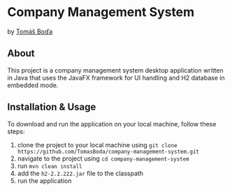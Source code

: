 # Company Management System
by [Tomáš Boďa](https://github.com/TomasBoda)

## About
This project is a company management system desktop application written in Java that uses the JavaFX framework for UI handling and H2 database in embedded mode.

## Installation & Usage
To download and run the application on your local machine, follow these steps:
1. clone the project to your local machine using `git clone https://github.com/TomasBoda/company-management-system.git`
2. navigate to the project using `cd company-management-system`
3. run `mvn clean install`
4. add the `h2-2.2.222.jar` file to the classpath
5. run the application